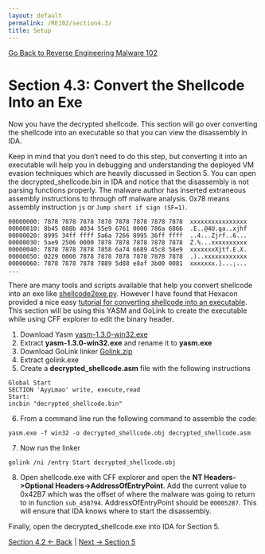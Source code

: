 ```yaml
---
layout: default
permalink: /RE102/section4.3/
title: Setup
---
```

[Go Back to Reverse Engineering Malware 102](https://securedorg.github.io/RE102/)

# Section 4.3: Convert the Shellcode Into an Exe #

Now you have the decrypted shellcode. This section will go over converting the shellcode into an executable so that you can view the disassembly in IDA. 

Keep in mind that you don’t need to do this step, but converting it into an executable will help you in debugging and understanding the deployed VM evasion techniques which are heavily discussed in Section 5. You can open the decrypted_shellcode.bin in IDA and notice that the disassembly is not parsing functions properly. The malware author has inserted extraneous assembly instructions to through off malware analysis. 0x78 means assembly instruction `js` or `Jump short if sign (SF=1)`.

```
00000000: 7878 7878 7878 7878 7878 7878 7878 7878  xxxxxxxxxxxxxxxx
00000010: 8b45 088b 4034 55e9 6761 0000 786a 6866  .E..@4U.ga..xjhf
00000020: 8995 34ff ffff 5a6a 7266 8995 36ff ffff  ..4...Zjrf..6...
00000030: 5ae9 2506 0000 7878 7878 7878 7878 7878  Z.%...xxxxxxxxxx
00000040: 7878 7878 7878 7858 6a74 6689 45c8 58e9  xxxxxxxXjtf.E.X.
00000050: 0229 0000 7878 7878 7878 7878 7878 7878  .)..xxxxxxxxxxxx
00000060: 7878 7878 7878 7889 5d88 e8af 3b00 0081  xxxxxxx.]...;...
...
```

There are many tools and scripts available that help you convert shellcode into an exe like [shellcode2exe.py](https://github.com/securedorg/shellcode_tools/blob/master/shellcode2exe.py). However I have found that Hexacon provided a nice easy [tutorial for converting shellcode into an executable](http://www.hexacorn.com/blog/2015/12/10/converting-shellcode-to-portable-executable-32-and-64-bit/). This section will be using this YASM and GoLink to create the executable while using CFF explorer to edit the binary header. 

1. Download Yasm
[yasm-1.3.0-win32.exe](http://www.tortall.net/projects/yasm/releases/yasm-1.3.0-win32.exe)
2. Extract **yasm-1.3.0-win32.exe** and rename it to **yasm.exe**
3. Download GoLink linker
[Golink.zip](http://www.godevtool.com/Golink.zip)
4. Extract golink.exe
5. Create a **decrypted_shellcode.asm** file with the following instructions
```
Global Start 
SECTION 'AyyLmao' write, execute,read 
Start:       
incbin "decrypted_shellcode.bin"  
```
6. From a command line run the following command to assemble the code:
```
yasm.exe -f win32 -o decrypted_shellcode.obj decrypted_shellcode.asm
```
7. Now run the linker
```
golink /ni /entry Start decrypted_shellcode.obj
```
8. Open shellcode.exe with CFF explorer and open the **NT Headers->Optional Headers->AddressOfEntryPoint**. Add the current value to 0x42B7 which was the offset of where the malware was going to return to in function `sub_45B794`. AddressOfEntryPoint should be `000052B7`. This will ensure that IDA knows where to start the disassembly.

Finally, open the decrypted_shellcode.exe into IDA for Section 5.

[Section 4.2 <- Back](https://securedorg.github.io/RE102/section4.2) | [Next -> Section 5](https://securedorg.github.io/RE102/section5)
